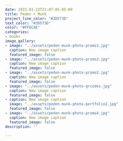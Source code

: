 ```yaml
---
date: 2022-01-22T21:07:05-05:00
title: Peden + Munk
project_line_color: "#3D573D"
text_color: "#3D573D"
color: "#FFDCAE"
categories:
- books
image_gallery:
- image: "../assets/peden-munk-photo-promo1.jpg"
  caption: New image caption
  featured_image: false
- image: "../assets/peden-munk-photo-promo3.jpg"
  caption: New image caption
  featured_image: false
- image: "../assets/peden-munk-photo-promo2.jpg"
  caption: New image caption
  featured_image: false
- image: "../assets/peden-munk-photo-qrcodes.jpg"
  caption: New image caption
  featured_image: false
- caption: New image caption
  image: "../assets/peden-munk-photo-portfolio2.jpg"
  featured_image: false
- image: "../assets/peden-munk-photo-promo4.jpg"
  caption: New image caption
  featured_image: false
description: ''

---
```

